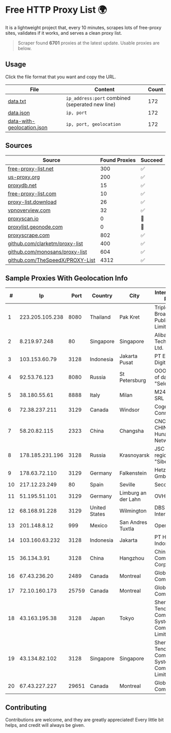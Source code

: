 
# Free HTTP Proxy List 🌍

It is a lightweight project that, every 10 minutes, scrapes lots of free-proxy sites, validates if it works, and serves a clean proxy list.


> Scraper found **6701** proxies at the latest update. Usable proxies are below.

## Usage

Click the file format that you want and copy the URL.


|File|Content|Count|
|----|-------|-----|
|[data.txt](https://raw.githubusercontent.com/themiralay/Proxy-List-World/master/data.txt)|`ip_address:port` combined (seperated new line)|172|
|[data.json](https://raw.githubusercontent.com/themiralay/Proxy-List-World/master/data.json)|`ip, port`|172|
|[data-with-geolocation.json](https://raw.githubusercontent.com/themiralay/Proxy-List-World/master/data-with-geolocation.json)|`ip, port, geolocation`|172|

## Sources

|Source|Found Proxies|Succeed|
|------|-------------|-------|
|[free-proxy-list.net](https://free-proxy-list.net)|300|✅|
|[us-proxy.org](https://www.us-proxy.org)|200|✅|
|[proxydb.net](http://proxydb.net)|15|✅|
|[free-proxy-list.com](https://free-proxy-list.com/?page=&port=&type%5B%5D=http&type%5B%5D=https&up_time=0&search=Search)|10|✅|
|[proxy-list.download](https://www.proxy-list.download/HTTP)|26|✅|
|[vpnoverview.com](https://vpnoverview.com/privacy/anonymous-browsing/free-proxy-servers)|32|✅|
|[proxyscan.io](https://www.proxyscan.io)|0|🚫|
|[proxylist.geonode.com](https://proxylist.geonode.com/api/proxy-list?limit=300&page=1&sort_by=lastChecked&sort_type=desc&protocols=http,https)|0|🚫|
|[proxyscrape.com](https://api.proxyscrape.com/v2/?request=displayproxies&protocol=http&timeout=10000&country=all&ssl=all&anonymity=all)|802|✅|
|[github.com/clarketm/proxy-list](https://raw.githubusercontent.com/clarketm/proxy-list/master/proxy-list-raw.txt)|400|✅|
|[github.com/monosans/proxy-list](https://raw.githubusercontent.com/monosans/proxy-list/main/proxies/http.txt)|604|✅|
|[github.com/TheSpeedX/PROXY-List](https://raw.githubusercontent.com/TheSpeedX/PROXY-List/master/http.txt)|4312|✅|


## Sample Proxies With Geolocation Info

|#|Ip|Port|Country|City|Internet Service Provider|
|-|--|----|-------|----|-------------------------|
|1|223.205.105.238|8080|Thailand|Pak Kret|Triple T Broadband Public Company Limited|
|2|8.219.97.248|80|Singapore|Singapore|Alibaba (US) Technology Co., Ltd.|
|3|103.153.60.79|3128|Indonesia|Jakarta Pusat|PT Era Awan Digital|
|4|92.53.76.123|8080|Russia|St Petersburg|OOO "Network of data-centers "Selectel"|
|5|38.180.55.61|8888|Italy|Milan|M247 Europe SRL|
|6|72.38.237.211|3129|Canada|Windsor|Cogeco Connexion Inc.|
|7|58.20.82.115|2323|China|Changsha|CNC Group CHINA169 Hunan Province Network|
|8|178.185.231.196|3128|Russia|Krasnoyarsk|JSC Rostelecom regional branch "Siberia"|
|9|178.63.72.110|3129|Germany|Falkenstein|Hetzner Online GmbH|
|10|217.12.23.249|80|Spain|Seville|Secondary Node|
|11|51.195.51.101|3129|Germany|Limburg an der Lahn|OVH SAS|
|12|68.168.91.228|3129|United States|Wilmington|DBS International|
|13|201.148.8.12|999|Mexico|San Andres Tuxtla|Operbes|
|14|103.160.63.232|3128|Indonesia|Jakarta|PT Herza Digital Indonesia|
|15|36.134.3.91|3128|China|Hangzhou|China Mobile Communications Corporation|
|16|67.43.236.20|2489|Canada|Montreal|GloboTech Communications|
|17|72.10.160.173|25759|Canada|Montreal|GloboTech Communications|
|18|43.163.195.38|3128|Japan|Tokyo|Shenzhen Tencent Computer Systems Company Limited|
|19|43.134.82.102|3128|Singapore|Singapore|Shenzhen Tencent Computer Systems Company Limited|
|20|67.43.227.227|29651|Canada|Montreal|GloboTech Communications|



## Contributing

Contributions are welcome, and they are greatly appreciated! Every
little bit helps, and credit will always be given.

